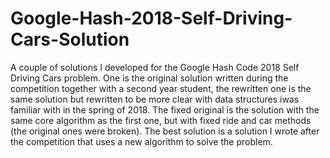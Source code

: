# Google-Hash-2018-Self-Driving-Cars-Solution
A couple of solutions I developed for the Google Hash Code 2018 Self Driving Cars problem. One is the original solution written during the competition together with a second year student, the rewritten one is the same solution but rewritten to be more clear with data structures iwas familiar with in the spring of 2018. The fixed original is the solution with the same core algorithm as the first one, but with fixed ride and car methods (the original ones were broken). The best solution is a solution I wrote after the competition that uses a new algorithm to solve the problem.
